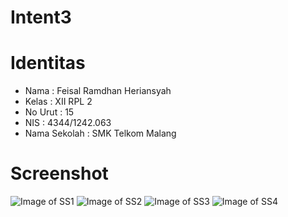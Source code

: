 # Intent3

# Identitas
* Nama : Feisal Ramdhan Heriansyah
* Kelas : XII RPL 2
* No Urut : 15
* NIS : 4344/1242.063
* Nama Sekolah : SMK Telkom Malang

# Screenshot
![Image of SS1](http://imageshack.com/a/img923/3940/E2YKQm.png)
![Image of SS2](http://imageshack.com/a/img923/659/BmfzdM.png)
![Image of SS3](http://imageshack.com/a/img923/7748/exdwOb.png)
![Image of SS4](http://imageshack.com/a/img921/1121/9LlIi8.png)
